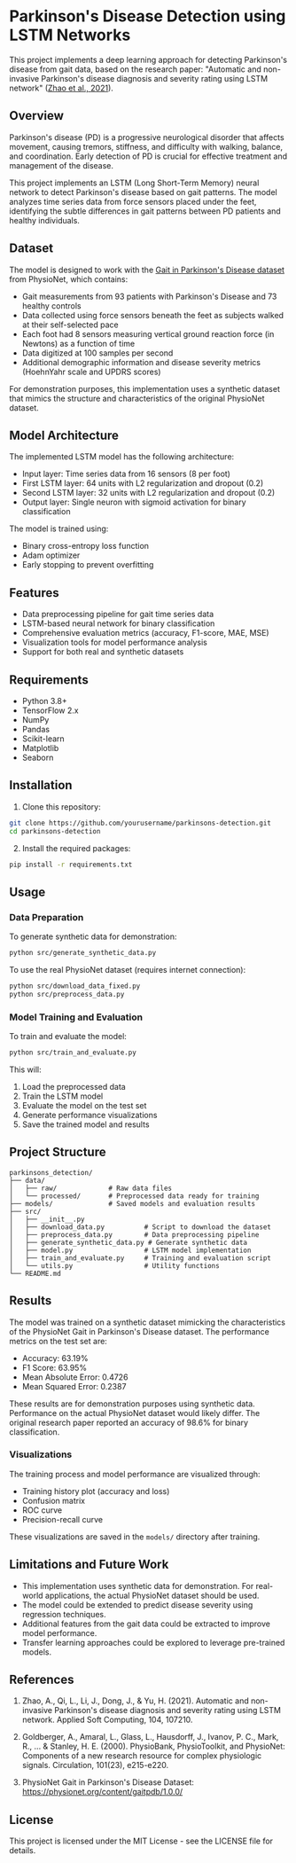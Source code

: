# Parkinson's Disease Detection using LSTM Networks

This project implements a deep learning approach for detecting Parkinson's disease from gait data, based on the research paper: "Automatic and non-invasive Parkinson's disease diagnosis and severity rating using LSTM network" ([Zhao et al., 2021](https://www.sciencedirect.com/science/article/abs/pii/S1568494621003860)).

## Overview

Parkinson's disease (PD) is a progressive neurological disorder that affects movement, causing tremors, stiffness, and difficulty with walking, balance, and coordination. Early detection of PD is crucial for effective treatment and management of the disease.

This project implements an LSTM (Long Short-Term Memory) neural network to detect Parkinson's disease based on gait patterns. The model analyzes time series data from force sensors placed under the feet, identifying the subtle differences in gait patterns between PD patients and healthy individuals.

## Dataset

The model is designed to work with the [Gait in Parkinson's Disease dataset](https://physionet.org/content/gaitpdb/1.0.0/) from PhysioNet, which contains:

- Gait measurements from 93 patients with Parkinson's Disease and 73 healthy controls
- Data collected using force sensors beneath the feet as subjects walked at their self-selected pace
- Each foot had 8 sensors measuring vertical ground reaction force (in Newtons) as a function of time
- Data digitized at 100 samples per second
- Additional demographic information and disease severity metrics (HoehnYahr scale and UPDRS scores)

For demonstration purposes, this implementation uses a synthetic dataset that mimics the structure and characteristics of the original PhysioNet dataset.

## Model Architecture

The implemented LSTM model has the following architecture:

- Input layer: Time series data from 16 sensors (8 per foot)
- First LSTM layer: 64 units with L2 regularization and dropout (0.2)
- Second LSTM layer: 32 units with L2 regularization and dropout (0.2)
- Output layer: Single neuron with sigmoid activation for binary classification

The model is trained using:
- Binary cross-entropy loss function
- Adam optimizer
- Early stopping to prevent overfitting

## Features

- Data preprocessing pipeline for gait time series data
- LSTM-based neural network for binary classification
- Comprehensive evaluation metrics (accuracy, F1-score, MAE, MSE)
- Visualization tools for model performance analysis
- Support for both real and synthetic datasets

## Requirements

- Python 3.8+
- TensorFlow 2.x
- NumPy
- Pandas
- Scikit-learn
- Matplotlib
- Seaborn

## Installation

1. Clone this repository:
```bash
git clone https://github.com/yourusername/parkinsons-detection.git
cd parkinsons-detection
```

2. Install the required packages:
```bash
pip install -r requirements.txt
```

## Usage

### Data Preparation

To generate synthetic data for demonstration:

```bash
python src/generate_synthetic_data.py
```

To use the real PhysioNet dataset (requires internet connection):

```bash
python src/download_data_fixed.py
python src/preprocess_data.py
```

### Model Training and Evaluation

To train and evaluate the model:

```bash
python src/train_and_evaluate.py
```

This will:
1. Load the preprocessed data
2. Train the LSTM model
3. Evaluate the model on the test set
4. Generate performance visualizations
5. Save the trained model and results

## Project Structure

```
parkinsons_detection/
├── data/
│   ├── raw/             # Raw data files
│   └── processed/       # Preprocessed data ready for training
├── models/              # Saved models and evaluation results
├── src/
│   ├── __init__.py
│   ├── download_data.py          # Script to download the dataset
│   ├── preprocess_data.py        # Data preprocessing pipeline
│   ├── generate_synthetic_data.py # Generate synthetic data
│   ├── model.py                  # LSTM model implementation
│   ├── train_and_evaluate.py     # Training and evaluation script
│   └── utils.py                  # Utility functions
└── README.md
```

## Results

The model was trained on a synthetic dataset mimicking the characteristics of the PhysioNet Gait in Parkinson's Disease dataset. The performance metrics on the test set are:

- Accuracy: 63.19%
- F1 Score: 63.95%
- Mean Absolute Error: 0.4726
- Mean Squared Error: 0.2387

These results are for demonstration purposes using synthetic data. Performance on the actual PhysioNet dataset would likely differ. The original research paper reported an accuracy of 98.6% for binary classification.

### Visualizations

The training process and model performance are visualized through:

- Training history plot (accuracy and loss)
- Confusion matrix
- ROC curve
- Precision-recall curve

These visualizations are saved in the `models/` directory after training.

## Limitations and Future Work

- This implementation uses synthetic data for demonstration. For real-world applications, the actual PhysioNet dataset should be used.
- The model could be extended to predict disease severity using regression techniques.
- Additional features from the gait data could be extracted to improve model performance.
- Transfer learning approaches could be explored to leverage pre-trained models.

## References

1. Zhao, A., Qi, L., Li, J., Dong, J., & Yu, H. (2021). Automatic and non-invasive Parkinson's disease diagnosis and severity rating using LSTM network. Applied Soft Computing, 104, 107210.

2. Goldberger, A., Amaral, L., Glass, L., Hausdorff, J., Ivanov, P. C., Mark, R., ... & Stanley, H. E. (2000). PhysioBank, PhysioToolkit, and PhysioNet: Components of a new research resource for complex physiologic signals. Circulation, 101(23), e215-e220.

3. PhysioNet Gait in Parkinson's Disease Dataset: https://physionet.org/content/gaitpdb/1.0.0/

## License

This project is licensed under the MIT License - see the LICENSE file for details.
